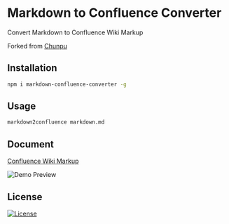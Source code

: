 Markdown to Confluence Converter
===

Convert Markdown to Confluence Wiki Markup

Forked from [Chunpu](https://github.com/chunpu/markdown2confluence)

Installation
---

```sh
npm i markdown-confluence-converter -g
```

Usage
---

```sh
markdown2confluence markdown.md
```

Document
---

[Confluence Wiki Markup](https://confluence.atlassian.com/display/CONF42/Confluence+Wiki+Markup)

![Demo Preview](./preview.png)

License
---

[![License][license-image]][license-url]

[travis-image]: https://img.shields.io/travis/chunpu/markdown2confluence.svg?style=flat-square
[travis-url]: https://travis-ci.org/chunpu/markdown2confluence
[license-image]: http://img.shields.io/npm/l/markdown2confluence.svg?style=flat-square
[license-url]: #
